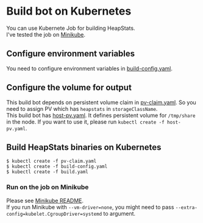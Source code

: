 # Build bot on Kubernetes

You can use Kubernete Job for building HeapStats.  
I've tested the job on [Minikube](https://github.com/kubernetes/minikube).

## Configure environment variables

You need to configure environment variables in [build-config.yaml](build-config.yaml).

## Configure the volume for output

This build bot depends on persistent volume claim in [pv-claim.yaml](pv-claim.yaml). So you need to assign PV which has `heapstats` in `storageClassName`.  
This build bot has [host-pv.yaml](host-pv.yaml). It defines persistent volume for `/tmp/share` in the node. If you want to use it, please run `kubectl create -f host-pv.yaml`.

## Build HeapStats binaries on Kubernetes

```
$ kubectl create -f pv-claim.yaml
$ kubectl create -f build-config.yaml
$ kubectl create -f build.yaml
```

### Run on the job on Minikube

Please see [Minikube README](https://github.com/kubernetes/minikube/blob/master/README.md).  
If you run Minikube with `--vm-driver=none`, you might need to pass `--extra-config=kubelet.CgroupDriver=systemd` to argument.
